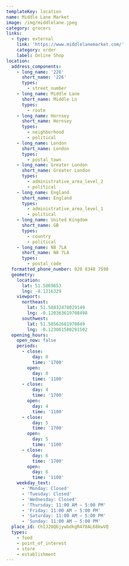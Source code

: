 ```yaml
---
templateKey: location
name: Middle Lane Market
image: /img/middlelane.jpeg
category: grocers
links:
  - type: external
    link: 'https://www.middlelanemarket.com/'
    category: order
    label: Online Shop
location:
  address_components:
    - long_name: '226'
      short_name: '226'
      types:
        - street_number
    - long_name: Middle Lane
      short_name: Middle Ln
      types:
        - route
    - long_name: Hornsey
      short_name: Hornsey
      types:
        - neighborhood
        - political
    - long_name: London
      short_name: London
      types:
        - postal_town
    - long_name: Greater London
      short_name: Greater London
      types:
        - administrative_area_level_2
        - political
    - long_name: England
      short_name: England
      types:
        - administrative_area_level_1
        - political
    - long_name: United Kingdom
      short_name: GB
      types:
        - country
        - political
    - long_name: N8 7LA
      short_name: N8 7LA
      types:
        - postal_code
  formatted_phone_number: 020 8348 7598
  geometry:
    location:
      lat: 51.5869653
      lng: -0.1216329
    viewport:
      northeast:
        lat: 51.58832478029149
        lng: -0.120363619708498
      southwest:
        lat: 51.58562681970849
        lng: -0.123061580291502
  opening_hours:
    open_now: false
    periods:
      - close:
          day: 0
          time: '1700'
        open:
          day: 0
          time: '1100'
      - close:
          day: 4
          time: '1700'
        open:
          day: 4
          time: '1100'
      - close:
          day: 5
          time: '1700'
        open:
          day: 5
          time: '1100'
      - close:
          day: 6
          time: '1700'
        open:
          day: 6
          time: '1100'
    weekday_text:
      - 'Monday: Closed'
      - 'Tuesday: Closed'
      - 'Wednesday: Closed'
      - 'Thursday: 11:00 AM – 5:00 PM'
      - 'Friday: 11:00 AM – 5:00 PM'
      - 'Saturday: 11:00 AM – 5:00 PM'
      - 'Sunday: 11:00 AM – 5:00 PM'
  place_id: ChIJ28QbjywbdkgR478AL68kwVQ
  types:
    - food
    - point_of_interest
    - store
    - establishment
---
```

